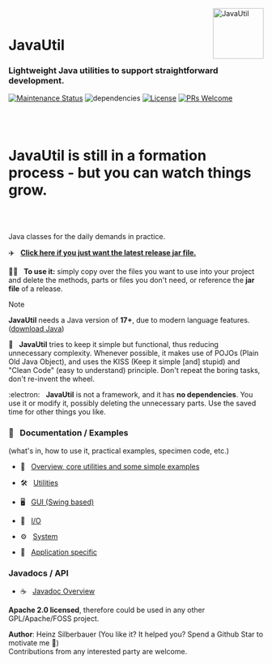 <img src="https://upload.wikimedia.org/wikipedia/commons/thumb/0/0b/Oxygen480-actions-office-chart-pie.svg/128px-Oxygen480-actions-office-chart-pie.svg.png" 
alt="JavaUtil" align="right" style="right:40px; top:18px; width:100px; border:none;" />

<br />

# JavaUtil 

<h3>Lightweight Java utilities to support straightforward development.</h3>

[![Maintenance Status](https://badgen.net/badge/maintenance/active/green)](https://github.com/openworld42/JavaUtil#maintenance-status)
![dependencies](https://img.shields.io/badge/dependencies-none-orange)
[![License](https://badgen.net/badge/issue/active/blue)](https://github.com/openworld42/JavaUtil/issues)
[![PRs Welcome](https://img.shields.io/badge/PRs-welcome-brightgreen.svg?style=flat-square)](https://makeapullrequest.com) 

<br />
<br />

# JavaUtil is still in a formation process - but you can watch things grow.

<br />
<br />


Java classes for the daily demands in practice. 

:airplane: &nbsp; **[Click here if you just want the latest release jar file.](https://github.com/openworld42/JavaTemplate/blob/master/template_v1.1.0.jar)**

:mechanic: &nbsp; **To use it:** simply copy over the files you want to use into your project and delete the methods, parts or files you don't need, or reference the **jar file** of a release. 

> [!NOTE]
> **JavaUtil** needs a Java version of **17+**, due to modern language features. ([download Java](https://openjdk.org/))

:thinking: &nbsp; **JavaUtil** tries to keep it simple but functional, 
thus reducing unnecessary complexity. Whenever possible, it makes use  of POJOs (Plain Old Java Object), and uses the KISS (Keep it simple [and] stupid) and "Clean Code" (easy to understand) principle. Don't repeat the boring tasks, don't re-invent the wheel. 

:electron: &nbsp; **JavaUtil** is not a framework, and it has **no dependencies**. You use it or modify it, possibly deleting the unnecessary parts. Use the saved time for other things you like.

### :book: &nbsp; Documentation / Examples 
(what's in, how to use it, practical examples, specimen code, etc.)

- :bicyclist: &nbsp; [Overview, core utilities and some simple examples](examples/README.md)<br />

- :hammer_and_wrench: &nbsp; [Utilities](examples/util/README.md)<br />

- :desktop_computer: &nbsp; [GUI (Swing based)](examples/gui/README.md)<br />

- :floppy_disk: &nbsp; [I/O](examples/io/README.md)<br />

- :gear: &nbsp; [System](examples/system/README.md)<br />

- :iphone: &nbsp; [Application specific](examples/app/README.md)<br />


### Javadocs / API

- :coffee: &nbsp; [Javadoc Overview][javadoc_url]<br />


**Apache 2.0 licensed**, therefore could be used in any other GPL/Apache/FOSS project.<br />

**Author**: Heinz Silberbauer  (You like it? It helped you? Spend a Github Star to motivate me **🐳**)<br />
Contributions from any interested party are welcome.

<!-- Repository -->

[repo_url]: https://github.com/openworld42/JavaUtil
[examples_top_url]: https://github.com/openworld42/JavaUtil/tree/master/examples/README.md
[javadoc_url]: https://github.com/openworld42/JavaUtil/tree/master/javadoc/index.html


